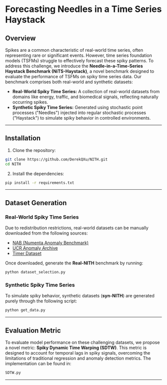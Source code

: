# Forecasting Needles in a Time Series Haystack

## Overview
Spikes are a common characteristic of real-world time series, often representing rare or significant events. However, time series foundation models (TSFMs) struggle to effectively forecast these spiky patterns. To address this challenge, we introduce the **Needle-in-a-Time-Series Haystack Benchmark (NiTS-Haystack)**, a novel benchmark designed to evaluate the performance of TSFMs on spiky time series data. Our benchmark comprises both real-world and synthetic datasets:

- **Real-World Spiky Time Series:** A collection of real-world datasets from domains like energy, traffic, and biomedical signals, reflecting naturally occurring spikes.
- **Synthetic Spiky Time Series:** Generated using stochastic point processes ("Needles") injected into regular stochastic processes ("Haystack") to simulate spiky behavior in controlled environments.

---

## Installation

1. Clone the repository:
```bash
git clone https://github.com/DerekQXu/NITH.git
cd NITH
```

2. Install the dependencies:
```bash
pip install -r requirements.txt
```

---

## Dataset Generation

### Real-World Spiky Time Series
Due to redistribution restrictions, real-world datasets can be manually downloaded from the following sources:

- [NAB (Numenta Anomaly Benchmark)](https://github.com/numenta/NAB)
- [UCR Anomaly Archive](https://paperswithcode.com/dataset/ucr-anomaly-archive)
- [Timer Dataset](https://thuml.github.io/timer/)

Once downloaded, generate the **Real-NITH** benchmark by running:
```bash
python dataset_selection.py
```

### Synthetic Spiky Time Series
To simulate spiky behavior, synthetic datasets (**syn-NITH**) are generated purely through the following script:
```bash
python get_data.py
```

---

## Evaluation Metric

To evaluate model performance on these challenging datasets, we propose a novel metric: **Spiky Dynamic Time Warping (SDTW)**. This metric is designed to account for temporal lags in spiky signals, overcoming the limitations of traditional regression and anomaly detection metrics. The implementation can be found in:
```bash
SDTW.py
```




---
